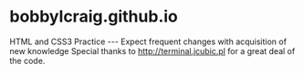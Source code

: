 # bobbylcraig.github.io
HTML and CSS3 Practice --- Expect frequent changes with acquisition of new knowledge
Special thanks to http://terminal.jcubic.pl for a great deal of the code.
